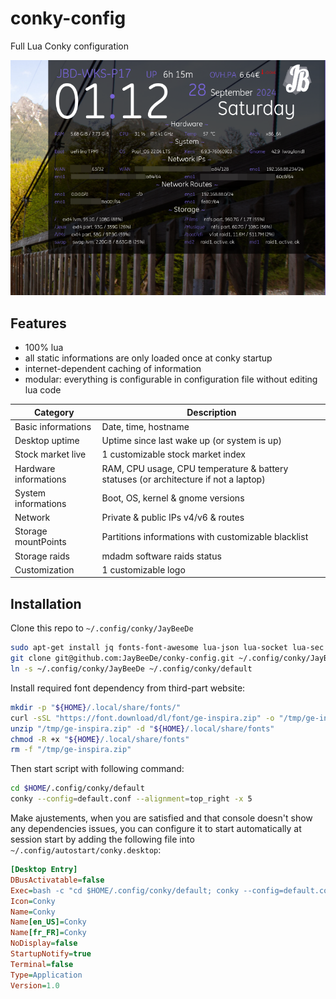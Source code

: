 # conky-config

Full Lua Conky configuration

![Screenshot](screenshot.png)

## Features

- 100% lua
- all static informations are only loaded once at conky startup
- internet-dependent caching of information
- modular: everything is configurable in configuration file without editing lua code

|Category|Description|
|---|---|
|Basic informations|Date, time, hostname|
|Desktop uptime|Uptime since last wake up (or system is up)|
|Stock market live|1 customizable stock market index|
|Hardware informations|RAM, CPU usage, CPU temperature & battery statuses (or architecture if not a laptop)|
|System informations|Boot, OS, kernel & gnome versions|
|Network|Private & public IPs v4/v6 & routes|
|Storage mountPoints|Partitions informations with customizable blacklist|
|Storage raids|mdadm software raids status|
|Customization|1 customizable logo|

## Installation

Clone this repo to `~/.config/conky/JayBeeDe`

```bash
sudo apt-get install jq fonts-font-awesome lua-json lua-socket lua-sec mokutil
git clone git@github.com:JayBeeDe/conky-config.git ~/.config/conky/JayBeeDe
ln -s ~/.config/conky/JayBeeDe ~/.config/conky/default
```

Install required font dependency from third-part website:

```bash
mkdir -p "${HOME}/.local/share/fonts/"
curl -sSL "https://font.download/dl/font/ge-inspira.zip" -o "/tmp/ge-inspira.zip"
unzip "/tmp/ge-inspira.zip" -d "${HOME}/.local/share/fonts"
chmod -R +x "${HOME}/.local/share/fonts"
rm -f "/tmp/ge-inspira.zip"
```

Then start script with following command:

```bash
cd $HOME/.config/conky/default
conky --config=default.conf --alignment=top_right -x 5
```

Make ajustements, when you are satisfied and that console doesn't show any dependencies issues, you can configure it to start automatically at session start by adding the following file into `~/.config/autostart/conky.desktop`:

```ini
[Desktop Entry]
DBusActivatable=false
Exec=bash -c "cd $HOME/.config/conky/default; conky --config=default.conf --alignment=top_right -x 5 --daemonize"
Icon=Conky
Name=Conky
Name[en_US]=Conky
Name[fr_FR]=Conky
NoDisplay=false
StartupNotify=true
Terminal=false
Type=Application
Version=1.0
```
